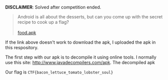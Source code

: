 **DISCLAIMER**: Solved after competition ended.

>Android is all about the desserts, but can you come up with the secret recipe to cook up a flag?<br><br>[food.apk](https://capturetheflag.withgoogle.com/attachment/9fbe2bb7e74937796b6d7eb734cdde808f3cecb7e8c4c6dcd066fbfe477e45b3)

If the link above doesn't work to download the apk, I uploaded the apk in this respository. 

The first step with our apk is to decompile it using online tools. I normally use this site: http://www.javadecompilers.com/apk. The decompiled apk 

Our flag is `CTF{bacon_lettuce_tomato_lobster_soul}`
